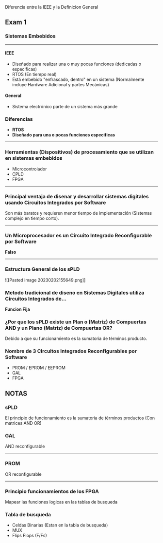Diferencia entre la IEEE y la Definicion General 

## Exam 1
### Sistemas Embebidos

***
#### IEEE
- Diseñado para realizar una o muy pocas funciones (dedicadas o especificas)
- RTOS (En tiempo real)
- Está embebido "enfrascado, dentro"  en un sistema  (Normalmente incluye Hardware Adicional y partes Mecánicas)

#### General
- Sistema electrónico parte de un sistema más grande


### Diferencias
- **RTOS**
- **Diseñado para una o pocas funciones especificas**


***
### Herramientas (Dispositivos) de procesamiento que se utilizan en sistemas embebidos
- Microcontrolador
- CPLD
- FPGA

* * *

### Principal ventaja de disenar y desarrollar sistemas digitales usando Circuitos Integrados por Software

Son más baratos y requieren menor tiempo de implementación
(Sistemas complejo en tiempo corto).

* * *
### Un Microprocesador es un Circuito Integrado Reconfigurable por Software

**Falso**
 * * *
### Estructura General de los sPLD

![[Pasted image 20230202155649.png]]

### Metodo tradicional de diseno en Sistemas Digitales utiliza Circuitos Integrados de...

**Funcion Fija**

### ¿Por que los sPLD existe un Plan o (Matriz) de Compuertas AND y un Plano (Matriz) de Compuertas OR?

Debido a que su funcionamiento es la sumatoria de términos producto.

### Nombre de 3 Circuitos Integrados Reconfigurables por Software

- PROM / EPROM / EEPROM
- GAL
- FPGA

## NOTAS

### sPLD
El principio de funcionamiento es la sumatoria de términos productos (Con matrices AND OR)

### GAL 
AND reconfigurable

* * * 
### PROM
OR reconfigurable

* * * 

### Principio funcionamientos de los FPGA

Mapear las funciones logicas en las tablas de busqueda

### Tabla de busqueda

- Celdas Binarias (Estan en la tabla de busqueda)
- MUX
- Flips Flops (F/Fs)


